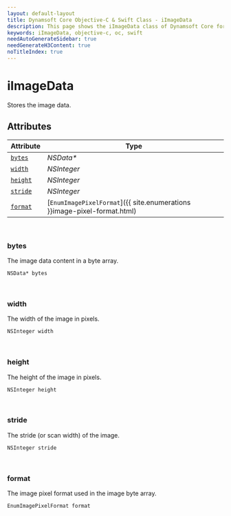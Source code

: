 ```yaml
---
layout: default-layout
title: Dynamsoft Core Objective-C & Swift Class - iImageData
description: This page shows the iImageData class of Dynamsoft Core for iOS SDK.
keywords: iImageData, objective-c, oc, swift
needAutoGenerateSidebar: true
needGenerateH3Content: true
noTitleIndex: true
---
```



# iImageData
Stores the image data.  


## Attributes
    
| Attribute | Type |
|---------- | ---- |
| [`bytes`](#bytes) | *NSData\** |
| [`width`](#width) | *NSInteger* |
| [`height`](#height) | *NSInteger* |
| [`stride`](#stride) | *NSInteger* |
| [`format`](#format) | [`EnumImagePixelFormat`]({{ site.enumerations }}image-pixel-format.html) |


&nbsp;

### bytes
The image data content in a byte array. 
```objc
NSData* bytes
```

&nbsp;

### width
The width of the image in pixels.  
```objc
NSInteger width
```

&nbsp;

### height
The height of the image in pixels.  
```objc
NSInteger height
```

&nbsp;

### stride
The stride (or scan width) of the image. 
```objc
NSInteger stride
```

&nbsp;

### format
The image pixel format used in the image byte array. 
```objc
EnumImagePixelFormat format
```
  

